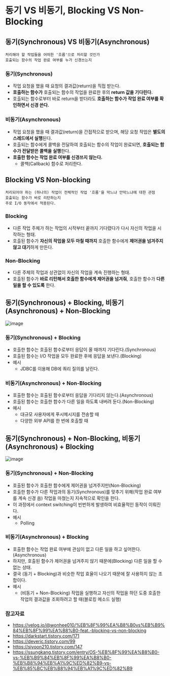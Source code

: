 # 동기 VS 비동기, Blocking VS Non-Blocking

## 동기(Synchronous) VS 비동기(Asynchronous)

```
처리해야 할 작업들을 어떠한 '흐름'으로 처리할 것인가
호출되는 함수의 작업 완료 여부를 누가 신경쓰는지
```

### 동기(Synchronous)

- 작업 요청을 했을 때 요청의 결과값(return)을 직접 받는다.
- **호출하는 함수가** 호출되는 함수의 작업을 완료한 후의 **return 값을 기다린다.**
- 호출되는 함수로부터 바로 return을 받더라도 **호출하는 함수가 작업 완료 여부를 확인하면서 신경 쓴다.**

### 비동기(Asynchronous)

- 작업 요청을 했을 때 결과값(return)을 간접적으로 받으며, 해당 요청 작업은 **별도의 스레드에서 실행**된다.
- 호출되는 함수에게 콜백을 전달하여 호출되는 함수의 작업이 완료되면, **호출되는 함수가 전달받은 콜백을 실행**한다.
- **호출한 함수는 작업 완료 여부를 신경쓰지 않는다.**
  - 콜백(Callback) 함수로 처리한다.

## Blocking VS Non-blocking

```
처리되어야 하는 (하나의) 작업이 전체적인 작업 '흐름'을 막느냐 안막느냐에 대한 관점
호출되는 함수가 바로 리턴하는지
주로 I/O 동작에서 적용된다.
```

### Blocking

- 다른 작업 주체가 하는 작업의 시작부터 끝까지 기다렸다가 다시 자신의 작업을 시작하는 형태.
- 호출된 함수가 **자신의 작업을 모두 마칠 때까지** 호출한 함수에게 **제어권을 넘겨주지 않고 대기**하게 만든다.

### Non-Blocking

- 다른 주체의 작업과 상관없이 자신의 작업을 계속 진행하는 형태.
- 호출된 함수가 **바로 리턴해서 호출한 함수에게 제어권을 넘겨줘**, 호출한 함수가 **다른 일을 할 수 있도록** 한다.

## 동기(Synchronous) + Blocking, 비동기(Asynchronous) + Non-Blocking

![image](https://user-images.githubusercontent.com/47625368/122721654-e2b9cc80-d2ab-11eb-9377-2ed5a42081e1.png)

### 동기(Synchronous) + Blocking

- 호출한 함수는 호출된 함수로부터 응답이 올 때까지 기다린다.(Synchronous)
- 호출된 함수는 I/O 작업을 모두 완료한 후에 응답을 보낸다.(Blocking)
- 예시
  - JDBC를 이용해 DB에 쿼리 질의를 날린다.

### 비동기(Asynchronous) + Non-Blocking

- 호출한 함수는 호출된 함수로부터 응답을 기다리지 않는다.(Asynchronous)
- 호출된 함수는 호출한 함수가 다른 일을 하도록 내버려 둔다.(Non-Blocking)
- 예시
  - 대규모 사용자에게 푸시메시지를 전송할 때
  - 다양한 외부 API를 한 번에 호출할 때

## 동기(Synchronous) + Non-Blocking, 비동기(Asynchronous) + Blocking

![image](https://user-images.githubusercontent.com/47625368/122725774-4c3bda00-d2b0-11eb-87ce-15e4c485f447.png)

### 동기(Synchronous) + Non-Blocking

- 호출된 함수가 호출한 함수에게 제어권을 넘겨주지만(Non-Blocking)
- 호출한 함수가 다른 작업과의 동기(Synchronous)를 맞추기 위해(작업 완료 여부를 계속 신경 씀) 작업을 마쳤는지 지속적으로 확인을 한다.
- 이 과정에서 context switching이 빈번하게 발생하여 비효율적인 동작이 이뤄진다.
- 예시
  - Polling

### 비동기(Asynchronous) + Blocking

- 호출한 함수는 작업 완료 여부에 관심이 없고 다른 일을 하고 싶어한다.(Asynchronous)
- 하지만, 호출된 함수가 제어권을 넘겨주지 않기 때문에(Blocking) 다른 일을 할 수 없는 상태.
- 결국 (동기 + Blocking)과 비슷한 작업 효율이 나오기 때문에 잘 사용하지 않는 조합이다.
- 예시
  - (비동기 + Non-Blocking) 작업을 실행하고 자신의 작업을 하던 도중 호출한 작업의 결과값을 조회하려고 할 때(블로킹 메소드 실행)

### 참고자료

- https://velog.io/@wonhee010/%EB%8F%99%EA%B8%B0vs%EB%B9%84%EB%8F%99%EA%B8%B0-feat.-blocking-vs-non-blocking
- https://darkstart.tistory.com/171
- https://deveric.tistory.com/99
- https://siyoon210.tistory.com/147
- https://ssungkang.tistory.com/entry/OS-%EB%8F%99%EA%B8%B0-vs-%EB%B9%84%EB%8F%99%EA%B8%B0-%EB%B8%94%EB%A1%9C%ED%82%B9-vs-%EB%85%BC%EB%B8%94%EB%A1%9C%ED%82%B9
